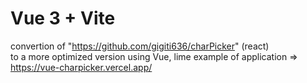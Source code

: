 # Vue 3 + Vite

convertion of "https://github.com/gigiti636/charPicker" (react)  
to a more optimized version using Vue, lime example of application => https://vue-charpicker.vercel.app/
